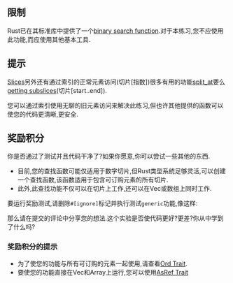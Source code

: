 ## 限制

Rust已在其标准库中提供了一个[binary search function](https://doc.rust-lang.org/std/primitive.slice.html#method.binary_search).对于本练习,您不应使用此功能,而应使用其他基本工具.

## 提示

[Slices](https://doc.rust-lang.org/book/2018-edition/ch04-03-slices.html)另外还有通过索引的正常元素访问(切片[指数])很多有用的功能[split_at](https://doc.rust-lang.org/std/primitive.slice.html#method.split_at)要么[getting
subslices](https://doc.rust-lang.org/std/primitive.slice.html#method.get)(切片[start..end]).

您可以通过索引使用无聊的旧元素访问来解决此练习,但也许其他提供的函数可以使您的代码更清晰,更安全.

## 奖励积分

你是否通过了测试并且代码干净了?如果你愿意,你可以尝试一些其他的东西.

-   目前,您的查找函数可能仅适用于数字切片,但Rust类型系统足够灵活,可以创建一个查找函数,该函数适用于包含可订购元素的所有切片.
-   此外,此查找功能不仅可以在切片上工作,还可以在Vec或数组上同时工作.

要运行奖励测试,请删除`#[ignore]`标记并执行测试`generic`功能,像这样:





那么请在提交的评论中分享您的想法.这个实验是否使代码更好?更差?你从中学到了什么吗?

### 奖励积分的提示

-   为了使您的功能与所有可订购的元素一起使用,请查看[Ord Trait](https://doc.rust-lang.org/std/cmp/trait.Ord.html).
-   要使您的功能直接在Vec和Array上运行,您可以使用[AsRef Trait](https://doc.rust-lang.org/std/convert/trait.AsRef.html)
